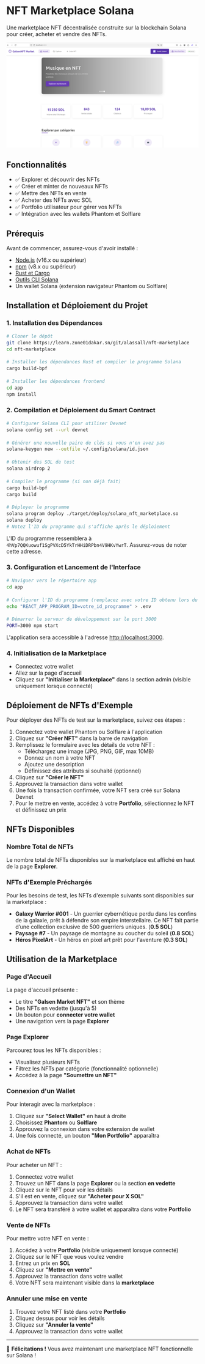 # NFT Marketplace Solana

Une marketplace NFT décentralisée construite sur la blockchain Solana pour créer, acheter et vendre des NFTs.

![NFT Marketplace](./assets/nft-marketplace-banner.png)

## Fonctionnalités

- ✅ Explorer et découvrir des NFTs
- ✅ Créer et minter de nouveaux NFTs
- ✅ Mettre des NFTs en vente
- ✅ Acheter des NFTs avec SOL
- ✅ Portfolio utilisateur pour gérer vos NFTs
- ✅ Intégration avec les wallets Phantom et Solflare

## Prérequis

Avant de commencer, assurez-vous d'avoir installé :

- [Node.js](https://nodejs.org/) (v16.x ou supérieur)
- [npm](https://www.npmjs.com/) (v8.x ou supérieur)
- [Rust et Cargo](https://www.rust-lang.org/tools/install)
- [Outils CLI Solana](https://docs.solana.com/cli/install-solana-cli-tools)
- Un wallet Solana (extension navigateur Phantom ou Solflare)

## Installation et Déploiement du Projet

### 1. Installation des Dépendances

```bash
# Cloner le dépôt
git clone https://learn.zone01dakar.sn/git/alassall/nft-marketplace
cd nft-marketplace

# Installer les dépendances Rust et compiler le programme Solana
cargo build-bpf

# Installer les dépendances frontend
cd app
npm install
```

### 2. Compilation et Déploiement du Smart Contract

```bash
# Configurer Solana CLI pour utiliser Devnet
solana config set --url devnet

# Générer une nouvelle paire de clés si vous n'en avez pas
solana-keygen new --outfile ~/.config/solana/id.json

# Obtenir des SOL de test
solana airdrop 2

# Compiler le programme (si non déjà fait)
cargo build-bpf
cargo build

# Déployer le programme
solana program deploy ./target/deploy/solana_nft_marketplace.so
solana deploy
# Notez l'ID du programme qui s'affiche après le déploiement
```
L'ID du programme ressemblera à `4hVp7QQKuowuf1SgPVXcD5YkTrHHiDRPbn4V9HKvYwrT`. Assurez-vous de noter cette adresse.

### 3. Configuration et Lancement de l'Interface

```bash
# Naviguer vers le répertoire app
cd app

# Configurer l'ID du programme (remplacez avec votre ID obtenu lors du déploiement)
echo "REACT_APP_PROGRAM_ID=votre_id_programme" > .env

# Démarrer le serveur de développement sur le port 3000
PORT=3000 npm start
```
L'application sera accessible à l'adresse [http://localhost:3000](http://localhost:3000).

### 4. Initialisation de la Marketplace

- Connectez votre wallet
- Allez sur la page d'accueil
- Cliquez sur **"Initialiser la Marketplace"** dans la section admin (visible uniquement lorsque connecté)

## Déploiement de NFTs d'Exemple

Pour déployer des NFTs de test sur la marketplace, suivez ces étapes :

1. Connectez votre wallet Phantom ou Solflare à l'application
2. Cliquez sur **"Créer NFT"** dans la barre de navigation
3. Remplissez le formulaire avec les détails de votre NFT :
    - Téléchargez une image (JPG, PNG, GIF, max 10MB)
    - Donnez un nom à votre NFT
    - Ajoutez une description
    - Définissez des attributs si souhaité (optionnel)
4. Cliquez sur **"Créer le NFT"**
5. Approuvez la transaction dans votre wallet
6. Une fois la transaction confirmée, votre NFT sera créé sur Solana Devnet
7. Pour le mettre en vente, accédez à votre **Portfolio**, sélectionnez le NFT et définissez un prix

## NFTs Disponibles

### Nombre Total de NFTs
Le nombre total de NFTs disponibles sur la marketplace est affiché en haut de la page **Explorer**.

### NFTs d'Exemple Préchargés
Pour les besoins de test, les NFTs d'exemple suivants sont disponibles sur la marketplace :

- **Galaxy Warrior #001** - Un guerrier cybernétique perdu dans les confins de la galaxie, prêt à défendre son empire interstellaire. Ce NFT fait partie d’une collection exclusive de 500 guerriers uniques. (**0.5 SOL**)
- **Paysage #7** - Un paysage de montagne au coucher du soleil (**0.8 SOL**)
- **Héros PixelArt** - Un héros en pixel art prêt pour l'aventure (**0.3 SOL**)

## Utilisation de la Marketplace

### Page d'Accueil

La page d'accueil présente :

- Le titre **"Galsen Market NFT"** et son thème
- Des NFTs en vedette (jusqu'à 5)
- Un bouton pour **connecter votre wallet**
- Une navigation vers la page **Explorer**

### Page Explorer

Parcourez tous les NFTs disponibles :

- Visualisez plusieurs NFTs
- Filtrez les NFTs par catégorie (fonctionnalité optionnelle)
- Accédez à la page **"Soumettre un NFT"**

### Connexion d'un Wallet

Pour interagir avec la marketplace :

1. Cliquez sur **"Select Wallet"** en haut à droite
2. Choisissez **Phantom** ou **Solflare**
3. Approuvez la connexion dans votre extension de wallet
4. Une fois connecté, un bouton **"Mon Portfolio"** apparaîtra

### Achat de NFTs

Pour acheter un NFT :

1. Connectez votre wallet
2. Trouvez un NFT dans la page **Explorer** ou la section **en vedette**
3. Cliquez sur le NFT pour voir les détails
4. S'il est en vente, cliquez sur **"Acheter pour X SOL"**
5. Approuvez la transaction dans votre wallet
6. Le NFT sera transféré à votre wallet et apparaîtra dans votre **Portfolio**

### Vente de NFTs

Pour mettre votre NFT en vente :

1. Accédez à votre **Portfolio** (visible uniquement lorsque connecté)
2. Cliquez sur le NFT que vous voulez vendre
3. Entrez un prix en **SOL**
4. Cliquez sur **"Mettre en vente"**
5. Approuvez la transaction dans votre wallet
6. Votre NFT sera maintenant visible dans la **marketplace**

### Annuler une mise en vente

1. Trouvez votre NFT listé dans votre **Portfolio**
2. Cliquez dessus pour voir les détails
3. Cliquez sur **"Annuler la vente"**
4. Approuvez la transaction dans votre wallet

---

🚀 **Félicitations !** Vous avez maintenant une marketplace NFT fonctionnelle sur Solana !
